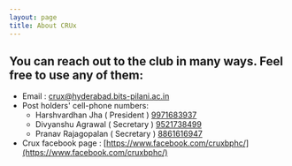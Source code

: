 ```yaml
---
layout: page
title: About CRUx
---
```


## You can reach out to the club in many ways. Feel free to use any of them:

- Email : [crux@hyderabad.bits-pilani.ac.in](mailto:crux@hyderabad.bits-pilani.ac.in)
- Post holders' cell-phone numbers:
  - Harshvardhan Jha ( President ) [9971683937](tel:9971683937)
  - Divyanshu Agrawal ( Secretary ) [9521738499](tel:9521738499)
  - Pranav Rajagopalan ( Secretary ) [8861616947](tel:8861616947)
- Crux facebook page : [https://www.facebook.com/cruxbphc/](https://www.facebook.com/cruxbphc/)
